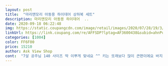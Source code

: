 ```yaml
---
layout: post 
title:  "마리앤모리 아동용 하이데어 상하복 세트" 
description: 마리앤모리 아동용 하이데어  ..
date: 2020-09-18 06:22:48 
img: https://static.coupangcdn.com/image/retail/images/2020/07/28/19/3/a764e259-238f-4dd5-959a-2dbbb65d0531.jpg 
linkUrl: https://link.coupang.com/re/AFFSDP?lptag=AF3600438&subid=ahnPublicAsk&pageKey=1918890941&itemId=3258127583&vendorItemId=71245192889&traceid=V0-113-beb2cd65b0455cad 
categories: [1004] 
color: FF6F00 
price: 15210 
author: Ask View Shop 
cont:  "7살 공주님 140 사이즈 딱 이뿌게 맞네요 ^^ 키는 또래보다 많이 큰편이에요 바지는 생각보다 타이트하고 윗옷은 넉넉해요 옷도 부드럽고 좋아요 올 가을겨울 잘 입겠어요<br/>색감도좋고 핏이예뻐요<br/>" 
---
```

